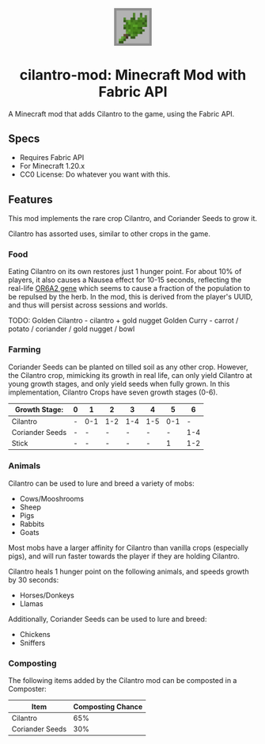 <div align="center">
    <img
        src="/public-assets/cilantro.png"
        alt="cilantro item"
        style="width:15%"
    />
    <br />
    <h1> cilantro-mod: Minecraft Mod with Fabric API </h1>
</div>
A Minecraft mod that adds Cilantro to the game, using the Fabric API.

## Specs
- Requires Fabric API
- For Minecraft 1.20.x
- CC0 License: Do whatever you want with this.

## Features
This mod implements the rare crop Cilantro, and Coriander Seeds to grow it.

Cilantro has assorted uses, similar to other crops in the game.

### Food

Eating Cilantro on its own restores just 1 hunger point. For about 10% of players, it also causes a Nausea effect for 10-15 seconds, reflecting the real-life [OR6A2 gene](https://en.wikipedia.org/wiki/OR6A2) which seems to  cause a fraction of the population to be repulsed by the herb. In the mod, this is derived from the player's UUID, and thus will persist across sessions and worlds. 

TODO:
Golden Cilantro - cilantro + gold nugget
Golden Curry - carrot / potato / coriander / gold nugget / bowl

### Farming
Coriander Seeds can be planted on tilled soil as any other crop. However, the Cilantro crop, mimicking its growth in real life, can only yield Cilantro at young growth stages, and only yield seeds when fully grown. In this implementation, Cilantro Crops have seven growth stages (0-6).

| Growth Stage:   | 0 | 1 | 2 | 3 | 4 | 5 | 6   |
|-----------------|---|---|---|---|---|---|-----|
| Cilantro        | - | 0-1 | 1-2 | 1-4 | 1-5 | 0-1 | -   |
| Coriander Seeds | - | - | - | - | - | - | 1-4 |
| Stick           | - | - | - | - | - | 1 | 1-2 |

### Animals
Cilantro can be used to lure and breed a variety of mobs:
- Cows/Mooshrooms
- Sheep
- Pigs
- Rabbits
- Goats

Most mobs have a larger affinity for Cilantro than vanilla crops (especially pigs), and will run faster towards the player if they are holding Cilantro.

Cilantro heals 1 hunger point on the following animals, and speeds growth by 30 seconds: 
- Horses/Donkeys
- Llamas

Additionally, Coriander Seeds can be used to lure and breed:
- Chickens
- Sniffers

### Composting
The following items added by the Cilantro mod can be composted in a Composter:

| Item | Composting Chance |
|------| ---|
| Cilantro | 65% |
| Coriander Seeds | 30% |


